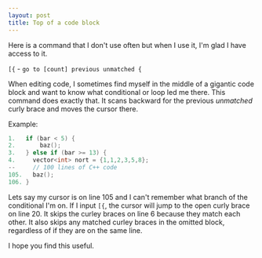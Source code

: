 ```yaml
---
layout: post
title: Top of a code block
---
```


Here is a command that I don't use often but when I use it, I'm glad I have 
access to it.

`[{` - `go to [count] previous unmatched {`

When editing code, I sometimes find myself in the middle of a gigantic code
block and want to know what conditional or loop led me there. This command 
does exactly that. It scans backward for the previous *unmatched* curly brace 
and moves the cursor there.

Example:

~~~ C++
1.   if (bar < 5) {
2.       baz();
3.   } else if (bar >= 13) {
4.     vector<int> nort = {1,1,2,3,5,8};
--     // 100 lines of C++ code
105.   baz();
106. }
~~~

Lets say my cursor is on line 105 and I can't remember what branch of the 
conditional I'm on. If I input `[{`, the cursor will jump to the open curly brace
on line 20.  It skips the curley braces on line 6 because they match each other. 
It also skips any matched curley braces in the omitted block, regardless of if 
they are on the same line.

I hope you find this useful.
